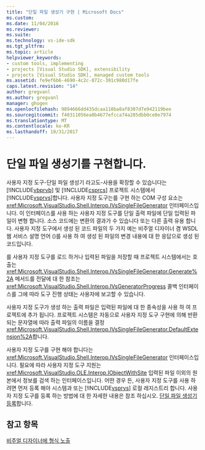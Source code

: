 ```yaml
---
title: "단일 파일 생성기 구현 | Microsoft Docs"
ms.custom: 
ms.date: 11/04/2016
ms.reviewer: 
ms.suite: 
ms.technology: vs-ide-sdk
ms.tgt_pltfrm: 
ms.topic: article
helpviewer_keywords:
- custom tools, implementing
- projects [Visual Studio SDK], extensibility
- projects [Visual Studio SDK], managed custom tools
ms.assetid: fe9ef6b6-4690-4c2c-872c-301c980d17fe
caps.latest.revision: "14"
author: gregvanl
ms.author: gregvanl
manager: ghogen
ms.openlocfilehash: 9894666dd435dcaa110ba8af8307d7e942119bee
ms.sourcegitcommit: f40311056ea0b4677efcca74a285dbb0ce0e7974
ms.translationtype: MT
ms.contentlocale: ko-KR
ms.lasthandoff: 10/31/2017
---
```

# <a name="implementing-single-file-generators"></a>단일 파일 생성기를 구현합니다.
사용자 지정 도구-단일 파일 생성기 라고도-사용을 확장할 수 있습니다는 [!INCLUDE[vbprvb](../../code-quality/includes/vbprvb_md.md)] 및 [!INCLUDE[csprcs](../../data-tools/includes/csprcs_md.md)] 프로젝트 시스템에서 [!INCLUDE[vsprvs](../../code-quality/includes/vsprvs_md.md)]합니다. 사용자 지정 도구는를 구현 하는 COM 구성 요소는 <xref:Microsoft.VisualStudio.Shell.Interop.IVsSingleFileGenerator> 인터페이스입니다. 이 인터페이스를 사용 하는 사용자 지정 도구를 단일 출력 파일에 단일 입력된 파일이 변형 합니다. 소스 코드에는 변환의 결과가 수 있습니다 또는 다른 출력 유용 합니다. 사용자 지정 도구에서 생성 된 코드 파일의 두 가지 예는 비주얼 디자이너 겸 WSDL 웹 서비스 설명 언어 ()를 사용 하 여 생성 된 파일의 변경 내용에 대 한 응답으로 생성 된 코드입니다.  
  
 를 사용자 지정 도구를 로드 하거나 입력된 파일을 저장할 때 프로젝트 시스템에서는 호출는 <xref:Microsoft.VisualStudio.Shell.Interop.IVsSingleFileGenerator.Generate%2A> 메서드를 전달에 대 한 참조는 <xref:Microsoft.VisualStudio.Shell.Interop.IVsGeneratorProgress> 콜백 인터페이스를 그에 따라 도구 진행 상태는 사용자에 보고할 수 있습니다.  
  
 사용자 지정 도구가 생성 하는 출력 파일은 입력된 파일에 대 한 종속성을 사용 하 여 프로젝트에 추가 됩니다. 프로젝트 시스템은 자동으로 사용자 지정 도구 구현에 의해 반환 되는 문자열에 따라 출력 파일의 이름을 결정 <xref:Microsoft.VisualStudio.Shell.Interop.IVsSingleFileGenerator.DefaultExtension%2A>합니다.  
  
 사용자 지정 도구를 구현 해야 합니다는 <xref:Microsoft.VisualStudio.Shell.Interop.IVsSingleFileGenerator> 인터페이스입니다. 필요에 따라 사용자 지정 도구 지원는 <xref:Microsoft.VisualStudio.OLE.Interop.IObjectWithSite> 입력된 파일 이외의 원본에서 정보를 검색 하는 인터페이스입니다. 어떤 경우 든, 사용자 지정 도구를 사용 하려면 먼저 등록 해야 시스템과 또는 [!INCLUDE[vsprvs](../../code-quality/includes/vsprvs_md.md)] 로컬 레지스트리 합니다. 사용자 지정 도구를 등록 하는 방법에 대 한 자세한 내용은 참조 하십시오. [단일 파일 생성기 등록](../../extensibility/internals/registering-single-file-generators.md)합니다.  
  
## <a name="see-also"></a>참고 항목  
 [비주얼 디자이너에 형식 노출](../../extensibility/internals/exposing-types-to-visual-designers.md)